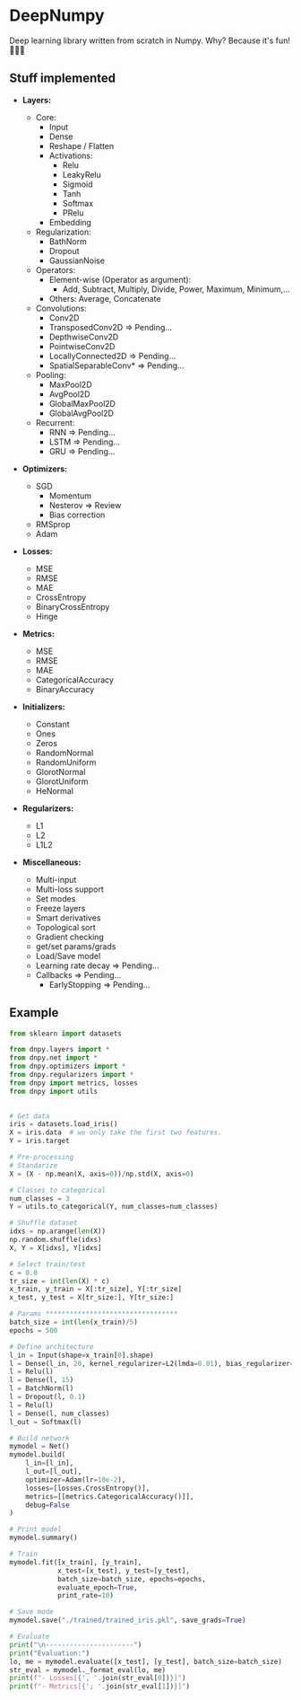 # DeepNumpy

Deep learning library written from scratch in Numpy. Why? Because it's fun! 🤷🏻‍♂️


## Stuff implemented

- **Layers:**
    - Core:
        - Input
        - Dense
        - Reshape / Flatten
        - Activations:
            - Relu
            - LeakyRelu
            - Sigmoid
            - Tanh
            - Softmax
            - PRelu
        - Embedding
    - Regularization:
        - BathNorm
        - Dropout
        - GaussianNoise
    - Operators:
        - Element-wise (Operator as argument):
            - Add, Subtract, Multiply, Divide, Power, Maximum, Minimum,...
        - Others: Average, Concatenate
    - Convolutions:
        - Conv2D
        - TransposedConv2D => Pending... 
        - DepthwiseConv2D
        - PointwiseConv2D
        - LocallyConnected2D => Pending... 
        - SpatialSeparableConv* => Pending... 
    - Pooling:
        - MaxPool2D
        - AvgPool2D
        - GlobalMaxPool2D
        - GlobalAvgPool2D
    - Recurrent:
        - RNN => Pending...
        - LSTM => Pending...
        - GRU => Pending...
   
- **Optimizers:**
    - SGD
        - Momentum
        - Nesterov => Review
        - Bias correction
    - RMSprop
    - Adam

- **Losses:**
    - MSE
    - RMSE
    - MAE
    - CrossEntropy
    - BinaryCrossEntropy
    - Hinge

- **Metrics:**
    - MSE
    - RMSE
    - MAE
    - CategoricalAccuracy
    - BinaryAccuracy
    
- **Initializers:**
    - Constant
    - Ones
    - Zeros
    - RandomNormal
    - RandomUniform
    - GlorotNormal
    - GlorotUniform
    - HeNormal
    
- **Regularizers:**
    - L1
    - L2
    - L1L2  
    
- **Miscellaneous:**
    - Multi-input
    - Multi-loss support
    - Set modes
    - Freeze layers
    - Smart derivatives
    - Topological sort
    - Gradient checking
    - get/set params/grads
    - Load/Save model
    - Learning rate decay => Pending...
    - Callbacks => Pending...
        - EarlyStopping => Pending...
    
    
## Example

```python
from sklearn import datasets

from dnpy.layers import *
from dnpy.net import *
from dnpy.optimizers import *
from dnpy.regularizers import *
from dnpy import metrics, losses
from dnpy import utils
    

# Get data
iris = datasets.load_iris()
X = iris.data  # we only take the first two features.
Y = iris.target

# Pre-processing
# Standarize
X = (X - np.mean(X, axis=0))/np.std(X, axis=0)

# Classes to categorical
num_classes = 3
Y = utils.to_categorical(Y, num_classes=num_classes)

# Shuffle dataset
idxs = np.arange(len(X))
np.random.shuffle(idxs)
X, Y = X[idxs], Y[idxs]

# Select train/test
c = 0.8
tr_size = int(len(X) * c)
x_train, y_train = X[:tr_size], Y[:tr_size]
x_test, y_test = X[tr_size:], Y[tr_size:]

# Params *********************************
batch_size = int(len(x_train)/5)
epochs = 500

# Define architecture
l_in = Input(shape=x_train[0].shape)
l = Dense(l_in, 20, kernel_regularizer=L2(lmda=0.01), bias_regularizer=L1(lmda=0.01))
l = Relu(l)
l = Dense(l, 15)
l = BatchNorm(l)
l = Dropout(l, 0.1)
l = Relu(l)
l = Dense(l, num_classes)
l_out = Softmax(l)

# Build network
mymodel = Net()
mymodel.build(
    l_in=[l_in],
    l_out=[l_out],
    optimizer=Adam(lr=10e-2),
    losses=[losses.CrossEntropy()],
    metrics=[[metrics.CategoricalAccuracy()]],
    debug=False
)

# Print model
mymodel.summary()

# Train
mymodel.fit([x_train], [y_train],
            x_test=[x_test], y_test=[y_test],
            batch_size=batch_size, epochs=epochs,
            evaluate_epoch=True,
            print_rate=10)

# Save mode
mymodel.save("./trained/trained_iris.pkl", save_grads=True)

# Evaluate
print("\n----------------------")
print("Evaluation:")
lo, me = mymodel.evaluate([x_test], [y_test], batch_size=batch_size)
str_eval = mymodel._format_eval(lo, me)
print(f"- Losses[{', '.join(str_eval[0])}]")
print(f"- Metrics[{'; '.join(str_eval[1])}]")
```